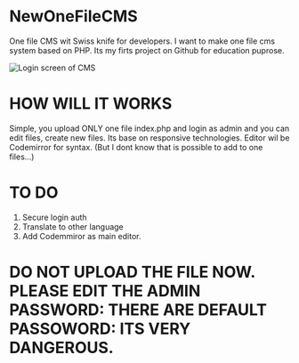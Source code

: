 # NewOneFileCMS
One file CMS  wit Swiss knife for developers. I want to make one file cms system based on PHP.  Its my firts project on Github for education puprose.

![Login screen of CMS](http://seo-studio.cz/snewscms/news3.png)

# HOW WILL IT WORKS
Simple, you upload ONLY one file index.php and login as admin and you can edit files, create new files. Its base on responsive technologies. 
Editor wil be Codemirror for syntax. (But I dont know that is possible to add to one files...)

# TO DO
1. Secure login auth
2. Translate to other language
3. Add Codemmiror as main editor.

# DO NOT UPLOAD THE FILE NOW. PLEASE EDIT THE ADMIN PASSWORD: THERE ARE DEFAULT PASSOWORD: ITS VERY DANGEROUS.
